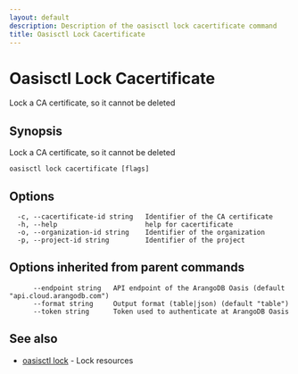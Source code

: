 ```yaml
---
layout: default
description: Description of the oasisctl lock cacertificate command
title: Oasisctl Lock Cacertificate
---
```

# Oasisctl Lock Cacertificate

Lock a CA certificate, so it cannot be deleted

## Synopsis

Lock a CA certificate, so it cannot be deleted

```
oasisctl lock cacertificate [flags]
```

## Options

```
  -c, --cacertificate-id string   Identifier of the CA certificate
  -h, --help                      help for cacertificate
  -o, --organization-id string    Identifier of the organization
  -p, --project-id string         Identifier of the project
```

## Options inherited from parent commands

```
      --endpoint string   API endpoint of the ArangoDB Oasis (default "api.cloud.arangodb.com")
      --format string     Output format (table|json) (default "table")
      --token string      Token used to authenticate at ArangoDB Oasis
```

## See also

* [oasisctl lock](oasisctl-lock.html)	 - Lock resources

